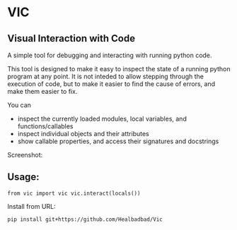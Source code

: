# VIC
## Visual Interaction with Code
A simple tool for debugging and interacting with running python code.

This tool is designed to make it easy to inspect the state of a running python program at any point.
It is not inteded to allow stepping through the execution of code, but to make it easier to find the 
cause of errors, and make them easier to fix.

You can 
  - inspect the currently loaded modules, local variables, and functions/callables
  - inspect individual objects and their attributes
  - show callable properties, and access their signatures and docstrings 

Screenshot:
<Screenshot goes here>


## Usage:
`from vic import vic
vic.interact(locals())`


Install from URL:

`pip install git+https://github.com/Healbadbad/Vic`
